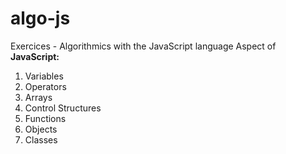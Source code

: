# algo-js
 Exercices - Algorithmics   with the JavaScript language
 Aspect of **JavaScript:**
1. Variables
2. Operators
3. Arrays
4. Control Structures
5. Functions
6. Objects
7. Classes
